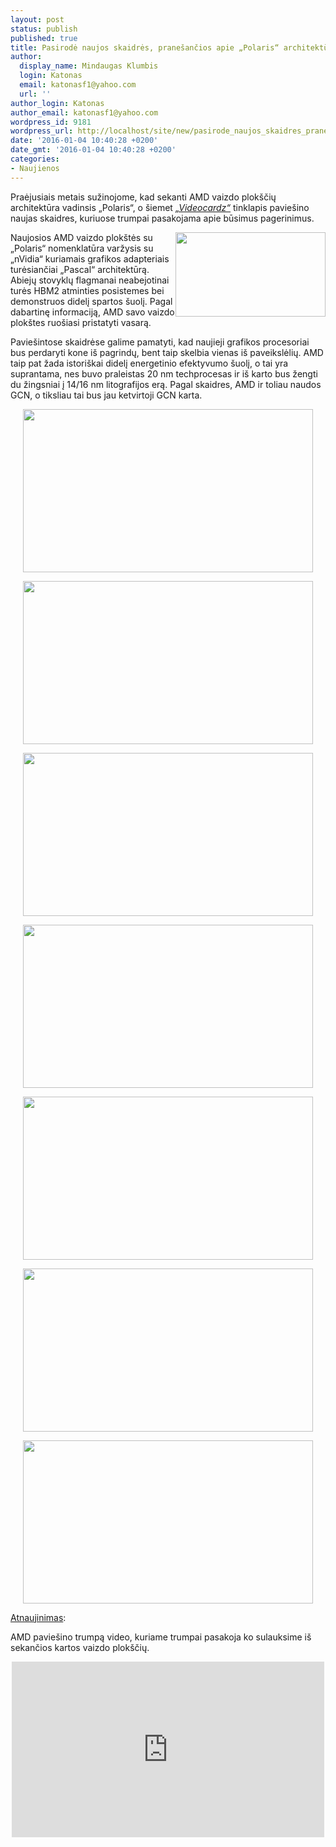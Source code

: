 ```yaml
---
layout: post
status: publish
published: true
title: Pasirodė naujos skaidrės, pranešančios apie „Polaris“ architektūrą (Atnaujinta)
author:
  display_name: Mindaugas Klumbis
  login: Katonas
  email: katonasf1@yahoo.com
  url: ''
author_login: Katonas
author_email: katonasf1@yahoo.com
wordpress_id: 9181
wordpress_url: http://localhost/site/new/pasirode_naujos_skaidres_pranesancios_apie_polaris_architektura/
date: '2016-01-04 10:40:28 +0200'
date_gmt: '2016-01-04 10:40:28 +0200'
categories:
- Naujienos
---
```

<p>
	Praėjusiais metais sužinojome, kad sekanti AMD vaizdo plok&scaron;čių architektūra vadinsis &bdquo;Polaris&ldquo;, o &scaron;iemet <em><a href="http://videocardz.com/58031/amd-announces-polaris-architecture-gcn-4-0">&bdquo;Videocardz&ldquo;</a></em> tinklapis pavie&scaron;ino naujas skaidres, kuriuose trumpai pasakojama apie būsimus pagerinimus.</p>
<p>
	<a href="http://technews.lt/userfiles/AMD-Polaris-Architecture-7.jpg"><img alt="" src="http://technews.lt/userfiles/AMD-Polaris-Architecture-7.jpg" style="width: 240px; height: 135px; float: right;" /></a></p>
<p>
	Naujosios AMD vaizdo plok&scaron;tės su &bdquo;Polaris&ldquo; nomenklatūra varžysis su &bdquo;nVidia&ldquo; kuriamais grafikos adapteriais turėsiančiai &bdquo;Pascal&ldquo; architektūrą. Abiejų stovyklų flagmanai neabejotinai turės HBM2 atminties posistemes bei demonstruos didelį spartos &scaron;uolį. Pagal dabartinę informaciją, AMD savo vaizdo plok&scaron;tes ruo&scaron;iasi pristatyti vasarą.</p>
<p>
	Pavie&scaron;intose skaidrėse galime pamatyti, kad naujieji grafikos procesoriai bus perdaryti kone i&scaron; pagrindų, bent taip skelbia vienas i&scaron; paveikslėlių. AMD taip pat žada istori&scaron;kai didelį energetinio efektyvumo &scaron;uolį, o tai yra suprantama, nes buvo praleistas 20 nm techprocesas ir i&scaron; karto bus žengti du žingsniai į 14/16 nm litografijos erą. Pagal skaidres, AMD ir toliau naudos GCN, o tiksliau tai bus jau ketvirtoji GCN karta.</p>
<p style="text-align: center;">
	<a href="http://technews.lt/userfiles/AMD-Polaris-Architecture-1.jpg"><img alt="" src="http://technews.lt/userfiles/AMD-Polaris-Architecture-1.jpg" style="width: 464px; height: 261px;" /></a></p>
<p style="text-align: center;">
	<a href="http://technews.lt/userfiles/AMD-Polaris-Architecture-2.jpg"><img alt="" src="http://technews.lt/userfiles/AMD-Polaris-Architecture-2.jpg" style="width: 464px; height: 261px;" /></a></p>
<p style="text-align: center;">
	<a href="http://technews.lt/userfiles/AMD-Polaris-Architecture-5.jpg"><img alt="" src="http://technews.lt/userfiles/AMD-Polaris-Architecture-5.jpg" style="width: 464px; height: 261px;" /></a></p>
<p style="text-align: center;">
	<a href="http://technews.lt/userfiles/AMD-Polaris-Architecture-6.jpg"><img alt="" src="http://technews.lt/userfiles/AMD-Polaris-Architecture-6.jpg" style="width: 464px; height: 261px;" /></a></p>
<p style="text-align: center;">
	<a href="http://technews.lt/userfiles/AMD-Polaris-Architecture-7.jpg"><img alt="" src="http://technews.lt/userfiles/AMD-Polaris-Architecture-7.jpg" style="width: 464px; height: 261px;" /></a></p>
<p style="text-align: center;">
	<a href="http://technews.lt/userfiles/AMD-Polaris-Architecture-8.jpg"><img alt="" src="http://technews.lt/userfiles/AMD-Polaris-Architecture-8.jpg" style="width: 464px; height: 261px;" /></a></p>
<p style="text-align: center;">
	<a href="http://technews.lt/userfiles/AMD-Polaris-Architecture-9.jpg"><img alt="" src="http://technews.lt/userfiles/AMD-Polaris-Architecture-9.jpg" style="width: 464px; height: 261px;" /></a></p>
<p>
	<u>Atnaujinimas</u>:</p>
<p>
	AMD pavie&scaron;ino trumpą video, kuriame trumpai pasakoja ko sulauksime i&scaron; sekančios kartos vaizdo plok&scaron;čių.</p>
<p style="text-align: center;">
	<iframe allowfullscreen="" frameborder="0" height="281" src="https://www.youtube.com/embed/5g3eQejGJ_A" width="500"></iframe></p>
